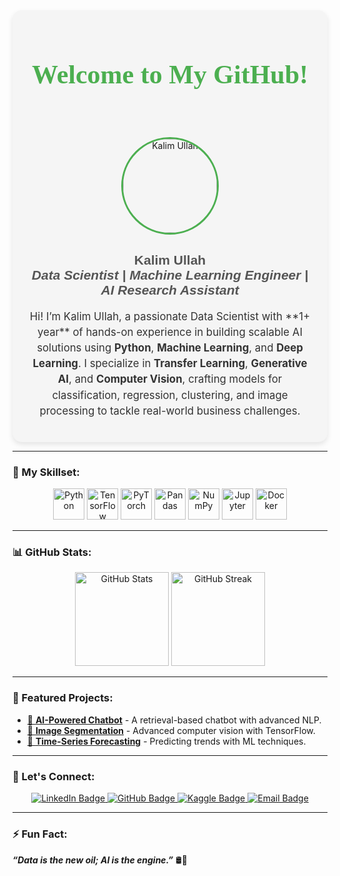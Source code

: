 <div align="center" style="background-color:#f5f5f5; padding: 20px; border-radius: 15px; box-shadow: 0 4px 8px rgba(0,0,0,0.1);">
    <h1 style="font-family: 'Lobster', cursive; font-size: 3em; color: #4CAF50;">
        Welcome to My GitHub! 🌟
    </h1>
    <img src="https://media.licdn.com/dms/image/v2/D4E03AQEa6oE6JdFbTQ/profile-displayphoto-shrink_200_200/profile-displayphoto-shrink_200_200/0/1729333367804?e=1741219200&v=beta&t=gCWp1Yr18TkOP3af6-g-2vsRVJgvkvzbnnusC-YDqUc" alt="Kalim Ullah" width="150" style="border-radius: 50%; border: 3px solid #4CAF50;">
    <h2 style="font-family: Arial, sans-serif; color: #555;">
        Kalim Ullah <br>
        <em>Data Scientist | Machine Learning Engineer | AI Research Assistant</em>
    </h2>
    <p style="font-size: 1.2em; line-height: 1.5; color: #333;">
        Hi! I’m Kalim Ullah, a passionate Data Scientist with **1+ year** of hands-on experience in building scalable AI solutions using <b>Python</b>, <b>Machine Learning</b>, and <b>Deep Learning</b>. I specialize in <b>Transfer Learning</b>, <b>Generative AI</b>, and <b>Computer Vision</b>, crafting models for classification, regression, clustering, and image processing to tackle real-world business challenges.  
    </p>
</div>

---

### 🚀 My Skillset:
<div align="center">
    <img src="https://cdn.jsdelivr.net/gh/devicons/devicon/icons/python/python-original.svg" height="50" alt="Python">
    <img src="https://cdn.jsdelivr.net/gh/devicons/devicon/icons/tensorflow/tensorflow-original.svg" height="50" alt="TensorFlow">
    <img src="https://cdn.jsdelivr.net/gh/devicons/devicon/icons/pytorch/pytorch-original.svg" height="50" alt="PyTorch">
    <img src="https://cdn.jsdelivr.net/gh/devicons/devicon/icons/pandas/pandas-original.svg" height="50" alt="Pandas">
    <img src="https://cdn.jsdelivr.net/gh/devicons/devicon/icons/numpy/numpy-original.svg" height="50" alt="NumPy">
    <img src="https://cdn.jsdelivr.net/gh/devicons/devicon/icons/jupyter/jupyter-original.svg" height="50" alt="Jupyter">
    <img src="https://cdn.jsdelivr.net/gh/devicons/devicon/icons/docker/docker-original.svg" height="50" alt="Docker">
</div>

---

### 📊 GitHub Stats:
<div align="center">
    <img src="https://github-readme-stats.vercel.app/api?username=Kalimullah49&show_icons=true&theme=radical" alt="GitHub Stats" height="150">
    <img src="https://streak-stats.demolab.com?user=Kalimullah49&theme=radical" alt="GitHub Streak" height="150">
</div>

---

### 🌟 Featured Projects:
- [🔗 **AI-Powered Chatbot**](#) - A retrieval-based chatbot with advanced NLP.
- [🔗 **Image Segmentation**](#) - Advanced computer vision with TensorFlow.
- [🔗 **Time-Series Forecasting**](#) - Predicting trends with ML techniques.

---

### 💬 Let's Connect:
<div align="center">
    <a href="https://www.linkedin.com/in/hafizkalimullah/" target="_blank">
        <img src="https://img.shields.io/badge/LinkedIn-0077B5?style=for-the-badge&logo=linkedin&logoColor=white" alt="LinkedIn Badge">
    </a>
    <a href="https://github.com/Kalimullah49" target="_blank">
        <img src="https://img.shields.io/badge/GitHub-333?style=for-the-badge&logo=github&logoColor=white" alt="GitHub Badge">
    </a>
    <a href="https://www.kaggle.com/hafizkalimullah" target="_blank">
        <img src="https://img.shields.io/badge/Kaggle-20BEFF?style=for-the-badge&logo=kaggle&logoColor=white" alt="Kaggle Badge">
    </a>
    <a href="mailto:hafizkalimullah49@gmail.com" target="_blank">
        <img src="https://img.shields.io/badge/Email-D14836?style=for-the-badge&logo=gmail&logoColor=white" alt="Email Badge">
    </a>
</div>

---

### ⚡ Fun Fact:
**_“Data is the new oil; AI is the engine.”_** 🛢️🤖

